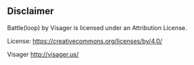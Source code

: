 ## Disclaimer

Battle(loop) by Visager is licensed under an Attribution License. 

License:
https://creativecommons.org/licenses/by/4.0/

Visager
http://visager.us/
